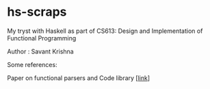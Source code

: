 hs-scraps
=========

My tryst with Haskell as part of CS613: Design and Implementation of Functional Programming

Author : Savant Krishna

Some references:

Paper on functional parsers and Code library  [[link](http://www.staff.science.uu.nl/~fokke101/article/parsers/ "Goto Paper and Code")]
